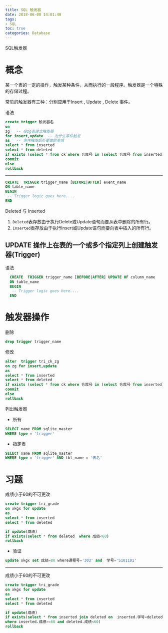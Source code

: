 ```yaml
---
title: SQL 触发器
date: 2018-06-08 14:01:40
tags:
- SQL
toc: true
categories: Database
---
```

SQL触发器
<!--more-->
# 概念
某一个表的一定的操作，触发某种条件，从而执行的一段程序。触发器是一个特殊的存储过程。

常见的触发器有三种：分别应用于Insert , Update , Delete 事件。

语法
```sql
create trigger 触发器名
on
zg   -- 在zg表建立触发器
for insert,update  -- 为什么事件触发
as   -- 事件触发后所要做的事情
select * from inserted
select * from deleted
if exists (select * from ck where 仓库号 in (select 仓库号 from inserted))
commit
else
rollback
```
 ---
```sql
CREATE  TRIGGER trigger_name [BEFORE|AFTER] event_name
ON table_name
BEGIN
 -- Trigger logic goes here....
END
```

Deleted 与 Inserted
1. `Deleted`表存放由于执行Delete或Update语句而要从表中删除的所有行。
2. `Inserted`表存放由于执行Insert或Update语句而要向表中插入的所有行。

## UPDATE 操作上在表的一个或多个指定列上创建触发器(Trigger)
语法
```sql
  CREATE  TRIGGER trigger_name [BEFORE|AFTER] UPDATE OF column_name
  ON table_name
  BEGIN
   -- Trigger logic goes here....
  END
```
# 触发器操作
删除
```sql
drop trigger trigger_name
```
修改
```sql
alter  trigger tri_ck_zg
on zg for insert,update
as
select * from inserted
select * from deleted
if exists (select * from ck where 仓库号 in (select 仓库号 from inserted))
commit
else
rollback
```
列出触发器
- 所有
```sql
SELECT name FROM sqlite_master
WHERE type = 'trigger'
```
- 指定表
```sql
SELECT name FROM sqlite_master
WHERE type = 'trigger' AND tbl_name = '表名'
```

# 习题
成绩小于60的不可更改
```sql
create trigger tri_grade
on xkgx for update
as
select * from inserted
select * from deleted

if update(成绩)
if exists(select * from deleted  where 成绩<60)
rollback
```
- 验证
```sql
update xkgx set 成绩=80 where课程号='303' and  学号='S101101'
```
  ---
  
成绩小于60的不可更改
```sql
create trigger tri_grade
on xkgx for update
as
select * from inserted
select * from deleted

if update(成绩)
if exists(select * from inserted join deleted on  inserted.学号=deleted.学号
where inserted.成绩>=60 and deleted.成绩<60)
rollback
```
